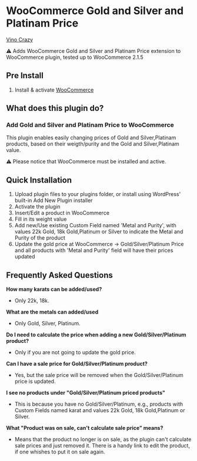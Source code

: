 # WooCommerce Gold and Silver and Platinam Price 

<a href="https://vinocrazy.com/" target="_blank">Vino Crazy</a>

⚠️ Adds WooCommerce Gold and Silver and Platinam Price  extension to WooCommerce plugin, tested up to WooCommerce 2.1.5

## Pre Install

1. Install & activate [WooCommerce](https://woocommerce.com/)


## What does this plugin do?

### Add Gold and Silver and Platinam Price to WooCommerce

This plugin enables easily changing prices of Gold and Silver,Platinam products, based on their weigth/purity and the Gold and Silver,Platinam value.

⚠️ Please notice that WooCommerce must be installed and active.

## Quick Installation ##

1.  Upload plugin files to your plugins folder, or install using
    WordPress' built-in Add New Plugin installer
2.  Activate the plugin
3.  Insert/Edit a product in WooCommerce
4.  Fill in its weight value
5.  Add new/Use existing Custom Field named 'Metal and Purity', with values 22k Gold, 18k Gold,Platinum or Silver to indicate the Metal and Purity of the product
6.  Update the gold price at WooCommerce -\> Gold/Silver/Platinum Price and all products
    with 'Metal and Purity' field will have their prices updated


## Frequently Asked Questions ##

**How many karats can be added/used?**

-   Only  22k, 18k.

**What are the metals can added/used**

-   Only  Gold, Silver, Platinum.

**Do I need to calculate the price when adding a new Gold/Silver/Platinum product?**

-   Only if you are not going to update the gold price.

**Can I have a sale price for Gold/Silver/Platinum product?**

-   Yes, but the sale price will be removed when the Gold/Silver/Platinum price is
    updated.

**I see no products under "Gold/Silver/Platinum priced products"**

-   This is because you have no Gold/Silver/Platinum, e.g., products with
    Custom Fields named karat and values  22k Gold, 18k Gold,Platinum or Silver.

**What "Product was on sale, can't calculate sale price" means?**

-   Means that the product no longer is on sale, as the plugin can't
    calculate sale prices and just removed it. There is a handy link to
    edit the product, if one whishes to put it on sale again.


